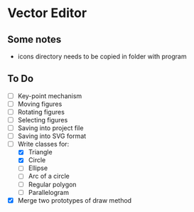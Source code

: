 # Vector Editor
## Some notes
* icons directory needs to be copied in folder with program
## To Do
- [ ] Key-point mechanism
- [ ] Moving figures
- [ ] Rotating figures
- [ ] Selecting figures
- [ ] Saving into project file
- [ ] Saving into SVG format
- [ ] Write classes for:
    - [X] Triangle
    - [X] Circle
    - [ ] Ellipse
    - [ ] Arc of a circle
    - [ ] Regular polygon
    - [ ] Parallelogram
- [X] Merge two prototypes of draw method
